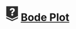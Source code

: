 # [![](../../../../assets/24q3/tier/0.svg)](https://solved.ac/contribute/6370) [Bode Plot](https://www.acmicpc.net/problem/6370)
